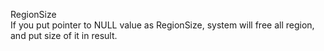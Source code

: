 RegionSize \
If you put pointer to NULL value as RegionSize, system will free all region, and put size of it in result.
